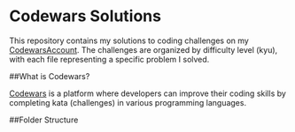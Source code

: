 # Codewars Solutions

This repository contains my solutions to coding challenges on my [CodewarsAccount]([https://www.codewars.com/](https://www.codewars.com/users/Winsmarl)). The challenges are organized by difficulty level (kyu), with each file representing a specific problem I solved.

##What is Codewars?

[Codewars](https://www.codewars.com/) is a platform where developers can improve their coding skills by completing kata (challenges) in various programming languages.

##Folder Structure
